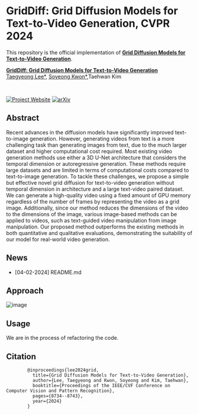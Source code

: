 # **GridDiff: Grid Diffusion Models for Text-to-Video Generation, CVPR 2024**

This repository is the official implementation of [**Grid Diffusion Models for Text-to-Video Generation**](https://arxiv.org/abs/2404.00234).

**[GridDiff: Grid Diffusion Models for Text-to-Video Generation](https://arxiv.org/abs/2404.00234)**
<br/>
[Taegyeong Lee*](https://sites.google.com/view/taegyeonglee/home), 
[Soyeong Kwon*](https://sites.google.com/view/soyeongkwon),Taehwan Kim

<br/>

[![Project Website](https://img.shields.io/badge/Project-Website-orange)](https://taegyeong-lee.github.io/text2video)
[![arXiv](https://img.shields.io/badge/arXiv-2212.11565-b31b1b.svg)](https://arxiv.org/abs/2404.00234)

## Abstract
Recent advances in the diffusion models have significantly improved text-to-image generation. However, generating videos from text is a more challenging task than generating images from text, due to the much larger dataset and higher computational cost required. Most existing video generation methods use either a 3D U-Net architecture that considers the temporal dimension or autoregressive generation. These methods require large datasets and are limited in terms of computational costs compared to text-to-image generation. To tackle these challenges, we propose a simple but effective novel grid diffusion for text-to-video generation without temporal dimension in architecture and a large text-video paired dataset. We can generate a high-quality video using a fixed amount of GPU memory regardless of the number of frames by representing the video as a grid image. Additionally, since our method reduces the dimensions of the video to the dimensions of the image, various image-based methods can be applied to videos, such as text-guided video manipulation from image manipulation. Our proposed method outperforms the existing methods in both quantitative and qualitative evaluations, demonstrating the suitability of our model for real-world video generation.

## News
- [04-02-2024] README.md

## Approach
![image](https://taegyeong-lee.github.io/static/images/t2v/method_overview.png)

## Usage
 We are in the process of refactoring the code.

## Citation
```
        @inproceedings{lee2024grid,
          title={Grid Diffusion Models for Text-to-Video Generation},
          author={Lee, Taegyeong and Kwon, Soyeong and Kim, Taehwan},
          booktitle={Proceedings of the IEEE/CVF Conference on Computer Vision and Pattern Recognition},
          pages={8734--8743},
          year={2024}
        }
```

